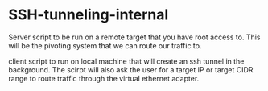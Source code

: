 # SSH-tunneling-internal


Server script to be run on a remote target that you have root access to. This will be the pivoting system that we can route our traffic to.


client script to run on local machine that will create an ssh tunnel in the background. The scirpt will also ask the user for a target IP or target CIDR range to route traffic through the virtual ethernet adapter.

